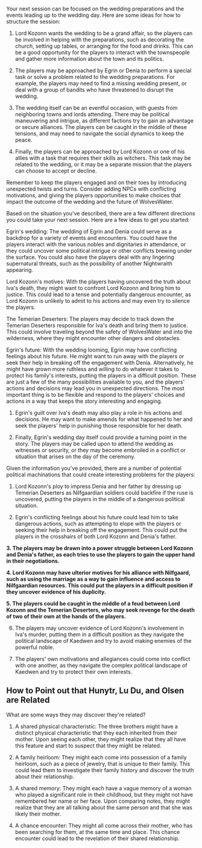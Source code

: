 
Your next session can be focused on the wedding preparations and the events leading up to the wedding day. Here are some ideas for how to structure the session:

1. Lord Kozonn wants the wedding to be a grand affair, so the players can be involved in helping with the preparations, such as decorating the church, setting up tables, or arranging for the food and drinks. This can be a good opportunity for the players to interact with the townspeople and gather more information about the town and its politics.

2. The players may be approached by Egrin or Denia to perform a special task or solve a problem related to the wedding preparations. For example, the players may need to find a missing wedding present, or deal with a group of bandits who have threatened to disrupt the wedding.

3. The wedding itself can be an eventful occasion, with guests from neighboring towns and lords attending. There may be political maneuvering and intrigue, as different factions try to gain an advantage or secure alliances. The players can be caught in the middle of these tensions, and may need to navigate the social dynamics to keep the peace.

4. Finally, the players can be approached by Lord Kozonn or one of his allies with a task that requires their skills as witchers. This task may be related to the wedding, or it may be a separate mission that the players can choose to accept or decline.

Remember to keep the players engaged and on their toes by introducing unexpected twists and turns. Consider adding NPCs with conflicting motivations, and giving the players opportunities to make choices that impact the outcome of the wedding and the future of WolvesWater.

Based on the situation you've described, there are a few different directions you could take your next session. Here are a few ideas to get you started:

Egrin's wedding: The wedding of Egrin and Denia could serve as a backdrop for a variety of events and encounters. You could have the players interact with the various nobles and dignitaries in attendance, or they could uncover some political intrigue or other conflicts brewing under the surface. You could also have the players deal with any lingering supernatural threats, such as the possibility of another Nightwraith appearing.

Lord Kozonn's motives: With the players having uncovered the truth about Iva's death, they might want to confront Lord Kozonn and bring him to justice. This could lead to a tense and potentially dangerous encounter, as Lord Kozonn is unlikely to admit to his actions and may even try to silence the players.

The Temerian Deserters: The players may decide to track down the Temerian Deserters responsible for Iva's death and bring them to justice. This could involve traveling beyond the safety of WolvesWater and into the wilderness, where they might encounter other dangers and obstacles.

Egrin's future: With the wedding looming, Egrin may have conflicting feelings about his future. He might want to run away with the players or seek their help in breaking off the engagement with Denia. Alternatively, he might have grown more ruthless and willing to do whatever it takes to protect his family's interests, putting the players in a difficult position. These are just a few of the many possibilities available to you, and the players' actions and decisions may lead you in unexpected directions. The most important thing is to be flexible and respond to the players' choices and actions in a way that keeps the story interesting and engaging.

1.  Egrin's guilt over Iva's death may also play a role in his actions and decisions. He may want to make amends for what happened to her and seek the players' help in punishing those responsible for her death.
    
2.  Finally, Egrin's wedding day itself could provide a turning point in the story. The players may be called upon to attend the wedding as witnesses or security, or they may become embroiled in a conflict or situation that arises on the day of the ceremony.

Given the information you've provided, there are a number of potential political machinations that could create interesting problems for the players:
1.  Lord Kozonn's ploy to impress Denia and her father by dressing up Temerian Deserters as Nilfgaardian soldiers could backfire if the ruse is uncovered, putting the players in the middle of a dangerous political situation.
    
2.  Egrin's conflicting feelings about his future could lead him to take dangerous actions, such as attempting to elope with the players or seeking their help in breaking off the engagement. This could put the players in the crosshairs of both Lord Kozonn and Denia's father.
    
**3.  The players may be drawn into a power struggle between Lord Kozonn and Denia's father, as each tries to use the players to gain the upper hand in their negotiations.**
    
**4.  Lord Kozonn may have ulterior motives for his alliance with Nilfgaard, such as using the marriage as a way to gain influence and access to Nilfgaardian resources. This could put the players in a difficult position if they uncover evidence of his duplicity.**
    
**5.  The players could be caught in the middle of a feud between Lord Kozonn and the Temerian Deserters, who may seek revenge for the death of two of their own at the hands of the players.**
    
6.  The players may uncover evidence of Lord Kozonn's involvement in Iva's murder, putting them in a difficult position as they navigate the political landscape of Kaedwen and try to avoid making enemies of the powerful noble.
    
7.  The players' own motivations and allegiances could come into conflict with one another, as they navigate the complex political landscape of Kaedwen and try to protect their own interests.

## How to Point out that Hunytr, Lu Du, and Olsen are Related 
What are some ways they may discover they're related?

1.  A shared physical characteristic: The three brothers might have a distinct physical characteristic that they each inherited from their mother. Upon seeing each other, they might realize that they all have this feature and start to suspect that they might be related.

2.  A family heirloom: They might each come into possession of a family heirloom, such as a piece of jewelry, that is unique to their family. This could lead them to investigate their family history and discover the truth about their relationship.
  
3.  A shared memory: They might each have a vague memory of a woman who played a significant role in their childhood, but they might not have remembered her name or her face. Upon comparing notes, they might realize that they are all talking about the same person and that she was likely their mother.

4.  A chance encounter: They might all come across their mother, who has been searching for them, at the same time and place. This chance encounter could lead to the revelation of their shared relationship.